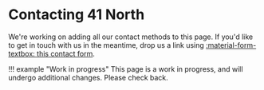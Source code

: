 # Contacting 41 North

We're working on adding all our contact methods to this page. If you'd like to get in touch with us in the meantime, drop us a link using [:material-form-textbox: this contact form](https://tally.so/r/wMdgk0).

!!! example "Work in progress"
    This page is a work in progress, and will undergo additional changes. Please check back.